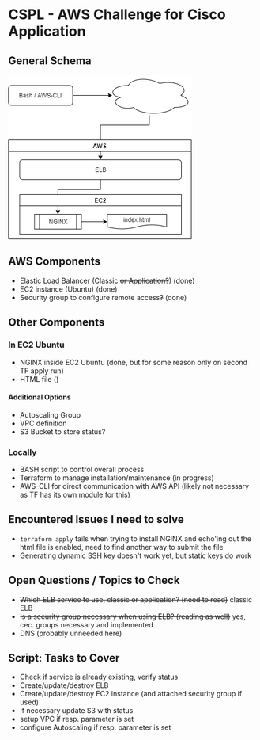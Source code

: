 # CSPL - AWS Challenge for Cisco Application

## General Schema
![CSPL General Schema](cspl_schema.png)

## AWS Components
- Elastic Load Balancer (Classic ~~or Application?~~) (done)
- EC2 instance (Ubuntu) (done)
- Security group to configure remote access~~?~~ (done)

## Other Components

### In EC2 Ubuntu
- NGINX inside EC2 Ubuntu (done, but for some reason only on second TF apply run)
- HTML file ()

#### Additional Options
- Autoscaling Group
- VPC definition
- S3 Bucket to store status?

### Locally
- BASH script to control overall process
- Terraform to manage installation/maintenance (in progress)
- AWS-CLI for direct communication with AWS API (likely not necessary as TF has its own module for this)

## Encountered Issues I need to solve
- `terraform apply` fails when trying to install NGINX and echo'ing out the html file is enabled, need to find another way to submit the file
- Generating dynamic SSH key doesn't work yet, but static keys do work

## Open Questions / Topics to Check 
- ~~Which ELB service to use, classic or application? (need to read)~~ classic ELB
- ~~Is a security group necessary when using ELB? (reading as well)~~ yes, cec. groups necessary and implemented
- DNS (probably unneeded here)

## Script: Tasks to Cover
- Check if service is already existing, verify status
- Create/update/destroy ELB
- Create/update/destroy EC2 instance (and attached security group if used)
- If necessary update S3 with status
- setup VPC if resp. parameter is set
- configure Autoscaling if resp. parameter is set
